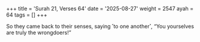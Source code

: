 +++
title = 'Surah 21, Verses 64'
date = '2025-08-27'
weight = 2547
ayah = 64
tags = []
+++

So they came back to their senses, saying ˹to one another˺, “You yourselves are truly the wrongdoers!”